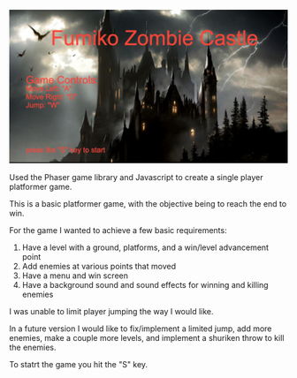 ![alt text](https://github.com/Naglebagel/fumikoZombieCastle/blob/master/public/images/startScreen.png "Start Screen")



Used the Phaser game library and Javascript to create a single player platformer game.

This is a basic platformer game, with the objective being to reach the end to win.

For the game I wanted to achieve a few basic requirements:
1. Have a level with a ground, platforms, and a win/level advancement point
2. Add enemies at various points that moved
3. Have a menu and win screen
4. Have a background sound and sound effects for winning and killing enemies

I was unable to limit player jumping the way I would like.

In a future version I would like to fix/implement a limited jump, add more enemies, make a couple more levels, and implement a shuriken throw to kill the enemies.

To statrt the game you hit the "S" key.


